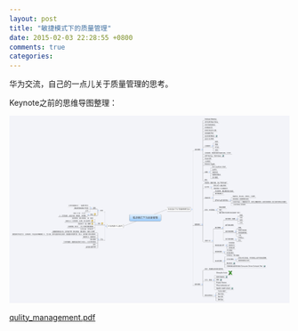 ```yaml
---
layout: post
title: "敏捷模式下的质量管理"
date: 2015-02-03 22:28:55 +0800
comments: true
categories: 
---
```


华为交流，自己的一点儿关于质量管理的思考。

Keynote之前的思维导图整理：

![思维导图](/images/敏捷模式下的质量管理.png)


<object data="/images/qulity_management.pdf" type="application/pdf" width="100%" height="600">
<a href="/images/qulity_management.pdf">qulity_management.pdf</a>
</object>

